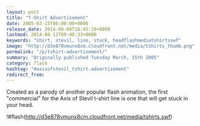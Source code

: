 ```yaml
---
layout: post
title: "T-Shirt Advertisement"
date: 2005-03-15T06:00:00+0000
release_date: 2014-08-08T18:45:19+0000
lastmod: 2014-08-12T09:00:33+0000
keywords: "shirt, stevil, line, stuck, headflashmediatshirtsswf"
image: "http://d3e878vmunx8cm.cloudfront.net/media/tshirts_thumb.png"
permalink: "/p/tshirt-advertisement/"
summary: "Originally published Tuesday March, 15th 2005"
category: flash
hashtag: "#axisofstevil_tshirt-advertisement"
redirect_from:
---
```


Created as a parody of another popular flash animation, the first "commercial" for the Axis of Stevil t-shirt line is one that will get stuck in your head.

!#flash(http://d3e878vmunx8cm.cloudfront.net/media/tshirts.swf)
